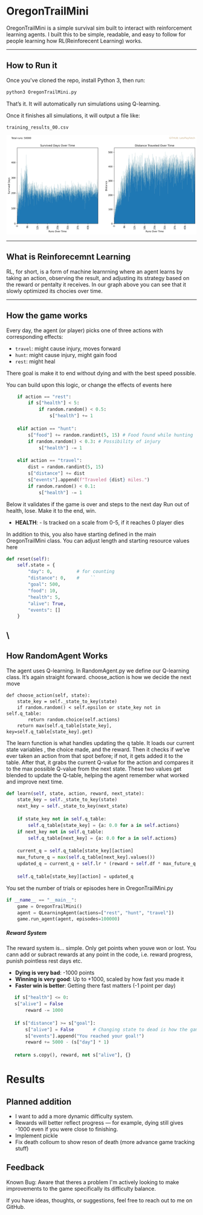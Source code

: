 # OregonTrailMini

OregonTrailMini is a simple survival sim built to interact with reinforcement learning agents. I built this to be simple, readable, and easy to follow for people learning how RL(Reinforecent Learning) works.

---
## How to Run it 
 
Once you've cloned the repo, install Python 3, then run:
 
```bash
python3 OregonTrailMini.py
```
 
That’s it. It will automatically run simulations using Q-learning.
 
Once it finishes all simulations, it will output a file like:
 
```
training_results_00.csv
```
![This is the graph for Oregon Trail rl, it shows performance maxind out around 8,000 trials](resources/graph1.jpg "Graph 1")

---
## What is Reinforecemnt Learning 
RL, for short, is a form of machine learnrning where an agent learns by taking an action, observing the result, and adjusting its strategy based on the reward or pentalty it receives. In our graph above you can see that it slowly optimized its chocies over time.

---
## How the game works

Every day, the agent (or player) picks one of three actions with corresponding effects:
- `travel`: might cause injury, moves forward
- `hunt`: might cause injury, might gain food
- `rest`: might heal

There goal is make it to end without dying and with the best speed possible.

You can build upon this logic, or change the effects of events here 
```OregonTrailMini.py
    if action == "rest":
        if s["health"] < 5:
            if random.random() < 0.5:
                s["health"] += 1

    elif action == "hunt":
        s["food"] += random.randint(5, 15) # Food found while hunting 
        if random.random() < 0.3: # Possibility of injury
            s["health"] -= 1

    elif action == "travel":
        dist = random.randint(5, 15)
        s["distance"] += dist
        s["events"].append(f"Traveled {dist} miles.")
        if random.random() < 0.1:
            s["health"] -= 1
```


Below it validates if the game is over and steps to the next day
Run out of health, lose. 
Make it to the end, win.

- **HEALTH**: - Is tracked on a scale from 0-5, if it reaches 0 player dies

In addition to this, you also have starting defined in the main OregonTrailMini class. You can adjust length and starting resource values here

```OregonTrailMini.py
def reset(self):
    self.state = {
        "day": 0,         # for counting
        "distance": 0,    #    ``
        "goal": 500,
        "food": 10,
        "health": 5,
        "alive": True,
        "events": []
    }
```

\
---
## How RandomAgent Works
The agent uses Q-learning.
In RandomAgent.py we define our Q-learning class. It’s again straight forward. choose_action is how we decide the next move
```
def choose_action(self, state):
    state_key = self._state_to_key(state)
    if random.random() < self.epsilon or state_key not in self.q_table:
        return random.choice(self.actions)
    return max(self.q_table[state_key], key=self.q_table[state_key].get)
```

The learn function is what handles updating the q table. It loads our current state variables , the choice made, and the reward. Then it checks if we’ve ever taken an action from that spot before; if not, it gets added it to the table. After that, it grabs the current Q-value for the action and compares it to the max possible Q-value from the next state. These two values get blended to update the Q-table, helping the agent remember what worked and improve next time.

```python
def learn(self, state, action, reward, next_state):
    state_key = self._state_to_key(state)
    next_key = self._state_to_key(next_state)

    if state_key not in self.q_table:
        self.q_table[state_key] = {a: 0.0 for a in self.actions}
    if next_key not in self.q_table:
        self.q_table[next_key] = {a: 0.0 for a in self.actions}

    current_q = self.q_table[state_key][action]
    max_future_q = max(self.q_table[next_key].values())
    updated_q = current_q + self.lr * (reward + self.df * max_future_q - current_q)

    self.q_table[state_key][action] = updated_q
```

You set the number of trials or episodes here in
OregonTrailMini.py
```python
if __name__ == "__main__":
    game = OregonTrailMini()
    agent = QLearningAgent(actions=["rest", "hunt", "travel"])
    game.run_agent(agent, episodes=100000)
```


##### Reward System
The reward system is... simple. Only get points when youve won or lost. You cann add or subract rewards at any point in the code, i.e. reward progress, punish pointless rest days etc.
 
 - **Dying is very bad**: -1000 points
 - **Winning is very good**: Up to +1000, scaled by how fast you made it
 - **Faster win is better**: Getting there fast matters (-1 point per day)
 ```OregonTrailMini.py
    if s["health"] <= 0:
    s["alive"] = False 
        reward -= 1000

    if s["distance"] >= s["goal"]:
        s["alive"] = False       # Changing state to dead is how the game ends
        s["events"].append("You reached your goal!")
        reward += 5000 - (s["day"] * 1)

    return s.copy(), reward, not s["alive"], {}
```

# Results


## Planned addition 
 - I want to add a more dynamic difficulty system.  
 - Rewards will better reflect progress — for example, dying still gives -1000 even if you were close to finishing.
 - Implement pickle
 - Fix death colloum to show reson of death (more advance game tracking stuff)

## Feedback
 Known Bug: Aware that theres a problem 
I'm actively looking to make improvements to the game specifically its difficulty balance.
 
If you have ideas, thoughts, or suggestions, feel free to reach out to me on GitHub.